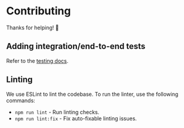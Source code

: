 # Contributing

Thanks for helping! 🙏

## Adding integration/end-to-end tests

Refer to the [testing docs](docs/tests.md).

## Linting

We use ESLint to lint the codebase. To run the linter, use the following commands:

- `npm run lint` - Run linting checks.
- `npm run lint:fix` - Fix auto-fixable linting issues.
